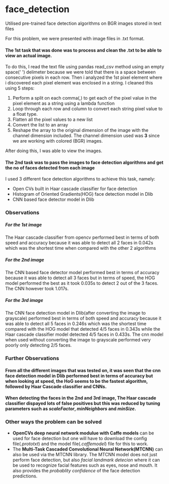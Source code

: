 # face_detection
Utilised pre-trained face detection algorithms on BGR images stored in text files

For this problem, we were presented with image files in .txt format. 
#### The 1st task that was done was to process and clean the .txt to be able to view an actual image.

To do this, I read the text file using pandas read_csv method using an empty space(' ') delimeter because we were told that there is a space between consecutive pixels in each row. Then i analyzed the 1st pixel element where i discovered each pixel element was enclosed in a string. I cleaned this using 5 steps:
1. Perform a split on each comma(,) to get each of the pixel value in the pixel element as a string using a lambda function
2. Loop through each row and column to convert each string pixel value to a float type.
3. Flatten all the pixel values to a new list
4. Convert the list to an array
5. Reshape the array to the original dimension of the image with the channel dimension included. The channel dimension used was **3** since we are working with colored (BGR) images.

After doing this, I was able to view the images.

#### The 2nd task was to pass the images to face detection algorithms and get the no of faces detected from each image

I used 3 different face detection algorithms to achieve this task, namely:
* Open CVs built in Haar cascade classifier for face detection
* Histogram of Oriented Gradients(HOG) face detection model in Dlib
* CNN based face detector model in Dlib

### Observations

##### For the 1st image
The Haar cascade classifier from opencv performed best in terms of both speed and accuracy because it was able to detect all 2 faces in 0.042s which was the shortest time when compared with the other 2 algorithms

##### For the 2nd image
The CNN based face detector model performed best in terms of accuracy because it was able to detect all 3 faces but in terms of speed, the HOG model performed the best as it took 0.035s to detect 2 out of the 3 faces. The CNN however took 1.017s.

##### For the 3rd image
The CNN face detection model in Dlib(after converting the image to grayscale) performed best in terms of both speed and accuracy because it was able to detect all 5 faces in 0.246s which was the shortest time compared with the HOG model that detected 4/5 faces in 0.343s while the Haar cascade classifier model detected 4/5 faces in 0.433s. The cnn model when used without converting the image to grayscale performed very poorly only detecting 2/5 faces.

### Further Observations

#### From all the different images that was tested on, it was seen that the cnn face detection model in Dlib performed best in terms of accuracy but when looking at speed, the HoG seems to be the fastest algorithm, followed by Haar Cascade classifier and CNNs. 

#### When detecting the faces in the 2nd and 3rd image, The Haar cascade classifier dispayed lots of false positives but this was reduced by tuning parameters such as *scaleFactor*, *minNeighbors* and *minSize*.


### Other ways the problem can be solved

* **OpenCVs deep neural network modulue with Caffe models** can be used for face detection but one will have to download the config file(*.prototxt*) and the model file(*.caffemodel*) file for this to work.
* The **Multi-Task Cascaded Convolutional Neural Network(MTCNN)** can also be used via the MTCNN library. The MTCNN model does not just perform face detection, but also *facial landmark detecion* where it can be used to recognize facial features such as eyes, nose and mouth. It also provides the *probablity confidence* of the face detection predictions.
